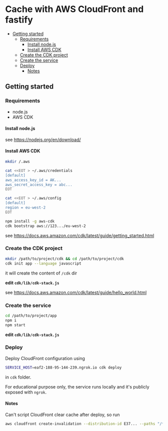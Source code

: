 # Cache with AWS CloudFront and fastify <!-- omit in toc -->

- [Getting started](#getting-started)
  - [Requirements](#requirements)
    - [Install node.js](#install-nodejs)
    - [Install AWS CDK](#install-aws-cdk)
  - [Create the CDK project](#create-the-cdk-project)
  - [Create the service](#create-the-service)
  - [Deploy](#deploy)
    - [Notes](#notes)

## Getting started

### Requirements

- node.js
- AWS CDK

#### Install node.js

see https://nodejs.org/en/download/

#### Install AWS CDK

```bash
mkdir /.aws

cat <<EOT > ~/.aws/credentials
[default]
aws_access_key_id = AK...
aws_secret_access_key = abc...
EOT

cat <<EOT > ~/.aws/config
[default]
region = eu-west-2
EOT

npm install -g aws-cdk
cdk bootstrap aws://123.../eu-west-2
```

see https://docs.aws.amazon.com/cdk/latest/guide/getting_started.html

### Create the CDK project

```bash
mkdir /path/to/project/cdk && cd /path/to/project/cdk
cdk init app --language javascript
```

it will create the content of `/cdk` dir

**edit `cdk/lib/cdk-stack.js`**

see https://docs.aws.amazon.com/cdk/latest/guide/hello_world.html

### Create the service

```bash
cd /path/to/project/app
npm i
npm start
```

**edit `cdk/lib/cdk-stack.js`**

### Deploy

Deploy CloudFront configuration using

```bash
SERVICE_HOST=eaf2-188-95-144-239.ngrok.io cdk deploy
```

in `cdk` folder.

For educational purpose only, the service runs locally and it's publicly exposed with `ngrok`.

#### Notes

Can't script CloudFront clear cache after deploy, so run

```bash
aws cloudfront create-invalidation --distribution-id E37... --paths "/*"
```
